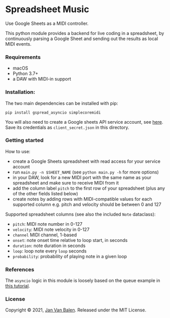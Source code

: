 # Spreadsheet Music

Use Google Sheets as a MIDI controller.

This python module provides a backend for live coding in a spreadsheet, by continuously
parsing a Google Sheet and sending out the results as local MIDI events.

### Requirements

- macOS
- Python 3.7+
- a DAW with MIDI-in support

### Installation:

The two main dependencies can be installed with pip:
```
pip install gspread_asyncio simplecoremidi
```

You will also need to create a Google sheets API service account, see [here](https://gspread.readthedocs.io/en/latest/oauth2.html#for-bots-using-service-account). Save its credentials as `client_secret.json` in this directory.

### Getting started

How to use:
- create a Google Sheets spreadsheet with read access for your service account
- run `main.py -n $SHEET_NAME` (see `python main.py -h` for more options)
- in your DAW, look for a new MIDI port with the same name as your spreadsheet and make sure to receive MIDI from it
- add the column label `pitch` to the first row of your spreadsheet (plus any of the other fields listed below)
- create notes by adding rows with MIDI-compatible values for each supported column
  e.g. pitch and velocity should be between 0 and 127

Supported spreadsheet columns (see also the included `Note` dataclass):
- `pitch`: MIDI note number in 0-127
- `velocity`: MIDI note velocity in 0-127
- `channel` MIDI channel, 1-based
- `onset`: note onset time relative to loop start, in seconds
- `duration`: note duration in seconds
- `loop`: loop note every `loop` seconds
- `probability`: probability of playing note in a given loop

### References

The `asyncio` logic in this module is loosely based on the queue example in [this tutorial](https://realpython.com/async-io-python/).

### License

Copyright © 2021, [Jan Van Balen](https://jvbalen.github.io). Released under the MIT License.
